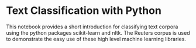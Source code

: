 # Text Classification with Python

This notebook provides a short introduction for classifying text corpora using the python packages scikit-learn and nltk. The Reuters corpus is used to demonstrate the easy use of these high level machine learning libraries.
